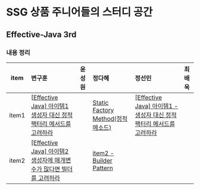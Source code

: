 # SSG 상품 주니어들의 스터디 공간

## Effective-Java 3rd

### 내용 정리

| item | 변구훈 | 윤성원 | 정다혜 | 정선민 | 최배욱 |
| :----: | :------ | :------ | :------ | :------ | :------ |
|   item1   | [[Effective Java\] 아이템1 생성자 대신 정적 팩터리 메서드를 고려하라](https://insight-bgh.tistory.com/367) |        | [Static Factory Method(정적 메소드)](https://github.com/dh00023/TIL/blob/master/Java/effective_java/2021-01-12-static-factory-methods.md)       | [[Effective Java] 아이템1 - 생성자 대신 정적 팩터리 메서드를 고려하라](https://mongsil1025.github.io/book/effective-java/item1/) |        |
|   item2   | [[Effective Java] 아이템2 생성자에 매개변수가 많다면 빌더를 고려하라](https://insight-bgh.tistory.com/370) |        |[item2 - Builder Pattern](https://github.com/dh00023/TIL/blob/master/Java/effective_java/2021-01-13-builder-pattern.md)|        |        |



